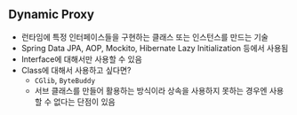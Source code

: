 ## Dynamic Proxy
 - 런타임에 특정 인터페이스들을 구현하는 클래스 또는 인스턴스를 만드는 기술
 - Spring Data JPA, AOP, Mockito, Hibernate Lazy Initialization 등에서 사용됨
 - Interface에 대해서만 사용할 수 있음
 - Class에 대해서 사용하고 싶다면?
    - `CGlib`, `ByteBuddy`
    - 서브 클래스를 만들어 활용하는 방식이라 상속을 사용하지 못하는 경우엔 사용할 수 없다는 단점이 있음
